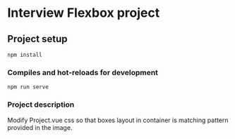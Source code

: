 # Interview Flexbox project

## Project setup
```
npm install
```

### Compiles and hot-reloads for development
```
npm run serve
```

### Project description

Modify Project.vue css so that boxes layout in container is matching pattern provided in the image.
